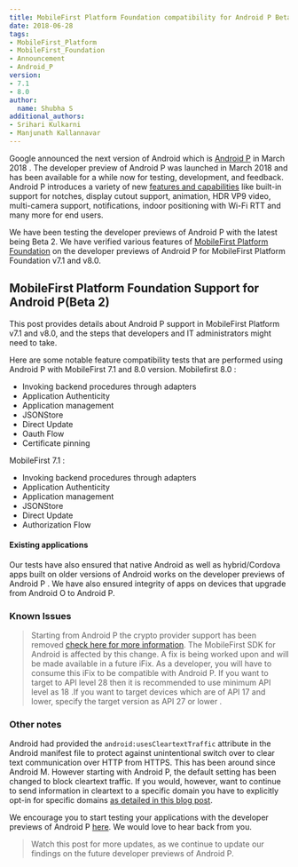 ```yaml
---
title: MobileFirst Platform Foundation compatibility for Android P Beta Version
date: 2018-06-28
tags:
- MobileFirst_Platform
- MobileFirst_Foundation
- Announcement
- Android_P
version:
- 7.1
- 8.0
author:
  name: Shubha S
additional_authors:
- Srihari Kulkarni
- Manjunath Kallannavar
---
```



Google announced the next version of Android which is [Android P](https://android-developers.googleblog.com/2018/03/previewing-android-p.html) in March 2018 . The developer preview of Android P was launched in March 2018 and has been available for a while now for testing, development, and feedback. Android P introduces a variety of new [features and capabilities](https://developer.android.com/preview/features) like built-in support for notches, display cutout support, animation, HDR VP9 video, multi-camera support, notifications, indoor positioning with Wi-Fi RTT and many more for end users.

We have been testing the developer previews of Android P with the latest being Beta 2. We have verified various features of [MobileFirst Platform Foundation](https://console.bluemix.net/catalog/services/mobile-foundation) on the developer previews of Android P for MobileFirst Platform Foundation v7.1 and v8.0.

## MobileFirst Platform Foundation Support for Android P(Beta 2)
This post provides details about Android P support in MobileFirst Platform v7.1 and v8.0, and the steps that developers and IT administrators might need to take.

Here are some notable feature compatibility tests that are performed using Android P with MobileFirst 7.1 and 8.0 version.
Mobilefirst 8.0 :

* Invoking backend procedures through adapters 
* Application Authenticity
* Application management
* JSONStore
* Direct Update
* Oauth Flow 
* Certificate pinning

MobileFirst 7.1 :

* Invoking backend procedures through adapters
* Application Authenticity
* Application management
* JSONStore
* Direct Update
* Authorization Flow


#### Existing applications
Our tests have also ensured that native Android as well as hybrid/Cordova apps built on older versions of Android works on the developer previews of Android P . We have also ensured integrity of apps on devices that upgrade from Android O to Android P.

### Known Issues

>Starting from Android P the crypto provider support has been removed [check here for more information](https://android-developers.googleblog.com/2018/03/cryptography-changes-in-android-p.html). The MobileFirst SDK for Android is affected by this change. A fix is being worked upon and will be made available in a future iFix. As a developer, you will have to consume this iFix to be compatible with Android P. 
	If you want to target to API level 28 then it is recommended to use minimum API level as 18 .If you want to target devices which are of API 17 and lower, specify the target version as API 27 or lower .

### Other notes
Android had provided the `android:usesCleartextTraffic` attribute in the Android manifest file to protect against unintentional switch over to clear text communication over HTTP from HTTPS. This has been around since Android M. However starting with Android P, the default setting has been changed to block cleartext traffic. If you would, however, want to continue to send information in cleartext to a specific domain you have to explicitly opt-in for specific domains [as detailed in this blog post](https://android-developers.googleblog.com/2016/04/protecting-against-unintentional.html).

We encourage you to start testing your applications with the developer previews of Android P [here](https://www.google.com/android/beta). We would love to hear back from you.  

>Watch this post for more updates, as we continue to update our findings on the future developer previews of Android P.
